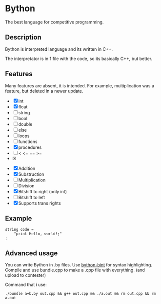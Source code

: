 # Bython

The best language for competitive programming.

## Description

Bython is interpreted language and its written in C++.

The interpretator is in 1 file with the code, so its basically C++, but better.

## Features

Many features are absent, it is intended. For example, multiplication was a feature, but deleted in a newer update.

- [x] int
- [x] float
- [ ] string
- [ ] bool
- [ ] double
- [ ] else
- [ ] loops
- [ ] functions
- [x] procedures
- [ ] < <= == >=
- [x] >
- [x] Addition
- [x] Substruction
- [ ] Multiplication
- [ ] Division
- [x] Bitshift to right (only int)
- [ ] Bitshift to left
- [x] Supports trans rights

## Example

```
string code =
    "print Hello, world!;"
;
```

## Advanced usage

You can write Bython in .by files.
Use [bython-bint](https://github.com/Filo6699/bython-bint) for syntax highlighting.
Compile and use bundle.cpp to make a .cpp file with everything. (and upload to contester) 

Command that i use:
```shell
./bundle a+b.by out.cpp && g++ out.cpp && ./a.out && rm out.cpp && rm a.out
```

